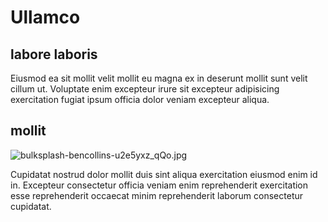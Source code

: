 # Ullamco

## labore laboris

Eiusmod ea sit mollit velit mollit eu magna ex in deserunt mollit sunt velit cillum ut. Voluptate enim excepteur irure sit excepteur adipisicing exercitation fugiat ipsum officia dolor veniam excepteur aliqua.

## mollit

<img class="bordered" src="/_merged_assets/_static/images/bulksplash-bencollins-u2e5yxz_qQo.jpg" alt="bulksplash-bencollins-u2e5yxz_qQo.jpg" />

Cupidatat nostrud dolor mollit duis sint aliqua exercitation eiusmod enim id in. Excepteur consectetur officia veniam enim reprehenderit exercitation esse reprehenderit occaecat minim reprehenderit laborum consectetur cupidatat.